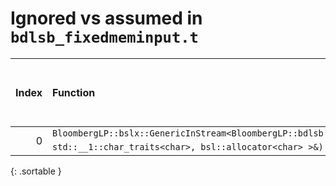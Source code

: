 # Ignored vs assumed in `bdlsb_fixedmeminput.t`

<script src="../sorttable.js"></script>

|   Index | Function                                                                                                                                                                                                                                                                                                                                                      |   Difference in number of lines |   Function size difference in bytes |   Number of lines in assumed build |   Number of bytes in assumed build |   Number of lines in ignored build |   Number of bytes in ignored build |
|--------:|:--------------------------------------------------------------------------------------------------------------------------------------------------------------------------------------------------------------------------------------------------------------------------------------------------------------------------------------------------------------|--------------------------------:|------------------------------------:|-----------------------------------:|-----------------------------------:|-----------------------------------:|-----------------------------------:|
|       0 | `BloombergLP::bslx::GenericInStream<BloombergLP::bdlsb::FixedMemInput>::getString(bsl::basic_string<char, std::__1::char_traits<char>, bsl::allocator<char> >&)` <sup>\[[Assumed](0-assume)\], \[[Ignored](0-none)\], \[[Diff](0.diff.html)\], \[[Prettier Diff](0-diff.html)\], \[[Assumed](0-assume-decompiled.txt)\], \[[Ignored](0-none-decompiled.txt)\] |                               3 |                                   0 |                                186 |                                640 |                                183 |                                640 |
{: .sortable }
